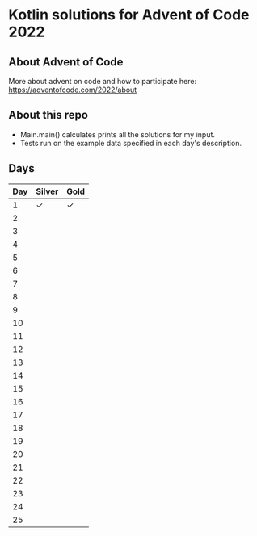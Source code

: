 # Kotlin solutions for Advent of Code 2022

## About Advent of Code

More about advent on code and how to participate here: https://adventofcode.com/2022/about

## About this repo

* Main.main() calculates prints all the solutions for my input.
* Tests run on the example data specified in each day's description.

## Days
<!--- &#x2713 for checkmark, &#x2713; for cross --->

| Day | Silver   | Gold     |
|-----|----------|----------|
|  1   | &#x2713; | &#x2713; |
|  2   |          |          |
|  3   |          |          |
|  4   |          |          |
|  5   |          |          |
|  6   |          |          |
|  7   |          |          |
|  8   |          |          |
|  9   |          |          |
| 10   |          |          |
| 11   |          |          |
| 12   |          |          |
| 13   |          |          |
| 14   |          |          |
| 15   |          |          |
| 16   |          |          |
| 17   |          |          |
| 18   |          |          |
| 19   |          |          |
| 20   |          |          |
| 21   |          |          |
| 22   |          |          |
| 23   |          |          |
| 24   |          |          |
| 25   |          |          |
